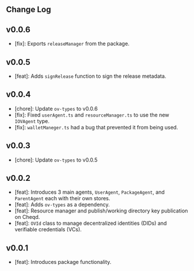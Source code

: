 ## Change Log

## v0.0.6
- [fix]: Exports `releaseManager` from the package.

## v0.0.5
- [feat]: Adds `signRelease` function to sign the release metadata.

## v0.0.4
- [chore]: Update `ov-types` to v0.0.6
- [fix]: Fixed `userAgent.ts` and `resourceManager.ts` to use the new `IOVAgent` type.
- [fix]: `walletManeger.ts` had a bug that prevented it from being used.

## v0.0.3 
- [chore]: Update `ov-types` to v0.0.5

## v0.0.2
- [feat]: Introduces 3 main agents, `UserAgent`, `PackageAgent`, and `ParentAgent` each with their own stores.
- [feat]: Adds `ov-types` as a dependency.
- [feat]: Resource manager and publish/working directory key publication on Cheqd.
- [feat]: `OVId` class to manage decentralized identities (DIDs) and verifiable credentials (VCs).

## v0.0.1
- [feat]: Introduces package functionality.